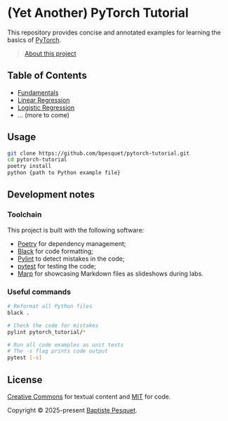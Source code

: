 # (Yet Another) PyTorch Tutorial

This repository provides concise and annotated examples for learning the basics of [PyTorch](https://pytorch.org).

> [About this project](ABOUT.md)

## Table of Contents

- [Fundamentals](pytorch_tutorial/fundamentals/)
- [Linear Regression](pytorch_tutorial/linear_regression/)
- [Logistic Regression](pytorch_tutorial/logistic_regression/)
- ... (more to come)

## Usage

```bash
git clone https://github.com/bpesquet/pytorch-tutorial.git
cd pytorch-tutorial
poetry install
python {path to Python example file}
```

## Development notes

### Toolchain

This project is built with the following software:

- [Poetry](https://python-poetry.org/) for dependency management;
- [Black](https://github.com/psf/black) for code formatting;
- [Pylint](https://github.com/pylint-dev/pylint) to detect mistakes in the code;
- [pytest](https://docs.pytest.org) for testing the code;
- [Marp](https://marp.app/) for showcasing Markdown files as slideshows during labs.

### Useful commands

```bash
# Reformat all Python files
black .

# Check the code for mistakes
pylint pytorch_tutorial/*

# Run all code examples as unit tests
# The -s flag prints code output
pytest [-s]
```

## License

[Creative Commons](LICENSE) for textual content and [MIT](CODE_LICENSE) for code.

Copyright © 2025-present [Baptiste Pesquet](https://bpesquet.fr).
